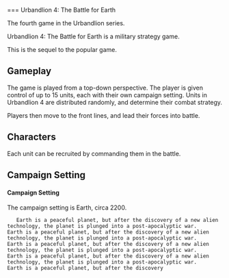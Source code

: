
===
Urbandlion 4: The Battle for Earth

The fourth game in the Urbandlion series.  
  
Urbandlion 4: The Battle for Earth is a military strategy game.  
  
This is the sequel to the popular game.  
  
  

## Gameplay   

The game is played from a top-down perspective. The player is given control of up to 15 units, each with their own campaign setting. Units in Urbandlion 4 are distributed randomly, and determine their combat strategy.    
  
  
Players then move to the front lines, and lead their forces into battle.     
    

## Characters   

Each unit can be recruited by commanding them in the battle.       
  

## Campaign Setting                             
  
  

#### Campaign Setting

The campaign setting is Earth, circa 2200.                        
  
       Earth is a peaceful planet, but after the discovery of a new alien technology, the planet is plunged into a post-apocalyptic war.                       Earth is a peaceful planet, but after the discovery of a new alien technology, the planet is plunged into a post-apocalyptic war.                          Earth is a peaceful planet, but after the discovery of a new alien technology, the planet is plunged into a post-apocalyptic war.                             Earth is a peaceful planet, but after the discovery of a new alien technology, the planet is plunged into a post-apocalyptic war.                      Earth is a peaceful planet, but after the discovery
